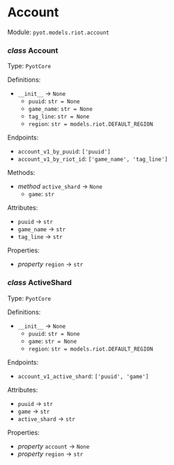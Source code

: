 # Account 

Module: `pyot.models.riot.account` 

### _class_ Account

Type: `PyotCore` 

Definitions: 
* `__init__` -> `None` 
  * `puuid`: `str = None` 
  * `game_name`: `str = None` 
  * `tag_line`: `str = None` 
  * `region`: `str = models.riot.DEFAULT_REGION` 

Endpoints: 
* `account_v1_by_puuid`: `['puuid']` 
* `account_v1_by_riot_id`: `['game_name', 'tag_line']` 

Methods: 
* _method_ `active_shard` -> `None` 
  * `game`: `str` 

Attributes: 
* `puuid` -> `str` 
* `game_name` -> `str` 
* `tag_line` -> `str` 

Properties: 
* _property_ `region` -> `str` 


### _class_ ActiveShard

Type: `PyotCore` 

Definitions: 
* `__init__` -> `None` 
  * `puuid`: `str = None` 
  * `game`: `str = None` 
  * `region`: `str = models.riot.DEFAULT_REGION` 

Endpoints: 
* `account_v1_active_shard`: `['puuid', 'game']` 

Attributes: 
* `puuid` -> `str` 
* `game` -> `str` 
* `active_shard` -> `str` 

Properties: 
* _property_ `account` -> `None` 
* _property_ `region` -> `str` 



